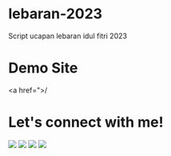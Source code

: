 # lebaran-2023
Script ucapan lebaran idul fitri 2023

# Demo Site
 <a href=">/</a>

# Let's connect with me!
<p>
    <a href="https://wafarifki.github.io" target="_blank"><img src="https://img.shields.io/badge/Website-https://escanorssama.github.io-blue?" /></a>
    <a href="https://www.linkedin.com/in/mustofa-kamal/" target="_blank"><img src="https://img.shields.io/badge/Linkedin-mustofakamal_-blue" /></a>
    <a href="https://facebook.com/mustofa_kamall" target="_blank"><img src="https://img.shields.io/badge/Facebook-mustofa kamal-blue" /></a>
    <a href="https://instagram.com/mustofa_kamall" target="_blank"><img src="https://img.shields.io/badge/Instagram-mustofa_kamall-blue" /></a>
</p> 
